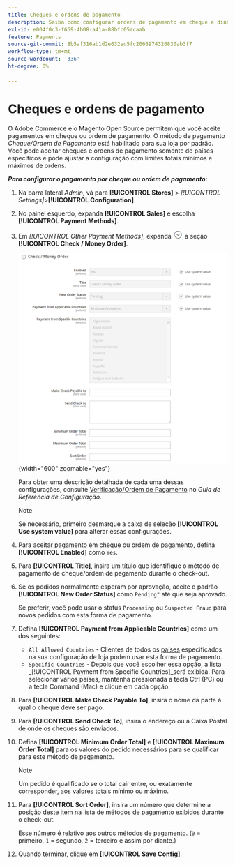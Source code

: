 ```yaml
---
title: Cheques e ordens de pagamento
description: Saiba como configurar ordens de pagamento em cheque e dinheiro como um método de pagamento offline em sua loja.
exl-id: e004f0c3-f659-4b08-a41a-88bfc05acaab
feature: Payments
source-git-commit: 8b5af316ab1d2e632ed5fc2066974326830ab3f7
workflow-type: tm+mt
source-wordcount: '336'
ht-degree: 0%

---
```


# Cheques e ordens de pagamento

O Adobe Commerce e o Magento Open Source permitem que você aceite pagamentos em cheque ou ordem de pagamento. O método de pagamento _Cheque/Ordem de Pagamento_ está habilitado para sua loja por padrão. Você pode aceitar cheques e ordens de pagamento somente de países específicos e pode ajustar a configuração com limites totais mínimos e máximos de ordens.

**_Para configurar o pagamento por cheque ou ordem de pagamento:_**

1. Na barra lateral _Admin_, vá para **[!UICONTROL Stores]** > _[!UICONTROL Settings]_>**[!UICONTROL Configuration]**.

1. No painel esquerdo, expanda **[!UICONTROL Sales]** e escolha **[!UICONTROL Payment Methods]**.

1. Em _[!UICONTROL Other Payment Methods]_, expanda ![Seletor de expansão](../assets/icon-display-expand.png) a seção **[!UICONTROL Check / Money Order]**.

   ![Cheque/Ordem de Pagamento](../configuration-reference/sales/assets/payment-methods-check-money-order.png){width="600" zoomable="yes"}

   Para obter uma descrição detalhada de cada uma dessas configurações, consulte [Verificação/Ordem de Pagamento](../configuration-reference/sales/payment-methods.md#check--money-order) no _Guia de Referência de Configuração_.

   >[!NOTE]
   >
   >Se necessário, primeiro desmarque a caixa de seleção **[!UICONTROL Use system value]** para alterar essas configurações.

1. Para aceitar pagamento em cheque ou ordem de pagamento, defina **[!UICONTROL Enabled]** como `Yes`.

1. Para **[!UICONTROL Title]**, insira um título que identifique o método de pagamento de cheque/ordem de pagamento durante o check-out.

1. Se os pedidos normalmente esperam por aprovação, aceite o padrão **[!UICONTROL New Order Status]** como `Pending"` até que seja aprovado.

   Se preferir, você pode usar o status `Processing` ou `Suspected Fraud` para novos pedidos com esta forma de pagamento.

1. Defina **[!UICONTROL Payment from Applicable Countries]** como um dos seguintes:

   - `All Allowed Countries` - Clientes de todos os [países](../getting-started/store-details.md#country-options) especificados na sua configuração de loja podem usar esta forma de pagamento.
   - `Specific Countries` - Depois que você escolher essa opção, a lista _[!UICONTROL Payment from Specific Countries]_será exibida. Para selecionar vários países, mantenha pressionada a tecla Ctrl (PC) ou a tecla Command (Mac) e clique em cada opção.

1. Para **[!UICONTROL Make Check Payable To]**, insira o nome da parte à qual o cheque deve ser pago.

1. Para **[!UICONTROL Send Check To]**, insira o endereço ou a Caixa Postal de onde os cheques são enviados.

1. Defina **[!UICONTROL Minimum Order Total]** e **[!UICONTROL Maximum Order Total]** para os valores do pedido necessários para se qualificar para este método de pagamento.

   >[!NOTE]
   >
   >Um pedido é qualificado se o total cair entre, ou exatamente corresponder, aos valores totais mínimo ou máximo.

1. Para **[!UICONTROL Sort Order]**, insira um número que determine a posição deste item na lista de métodos de pagamento exibidos durante o check-out.

   Esse número é relativo aos outros métodos de pagamento. (`0` = primeiro, `1` = segundo, `2` = terceiro e assim por diante.)

1. Quando terminar, clique em **[!UICONTROL Save Config]**.
